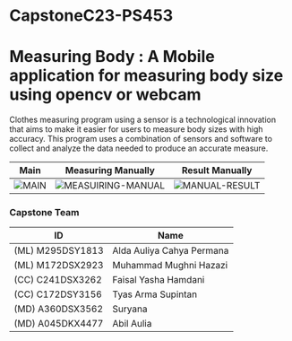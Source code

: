 # CapstoneC23-PS453

# Measuring Body : A Mobile application for measuring body size using opencv or webcam

Clothes measuring program using a sensor is a technological innovation that aims to make it easier for users to measure body sizes with high accuracy. This program uses a combination of sensors and software to collect and analyze the data needed to produce an accurate measure.

Main                              | Measuring Manually                          | Result Manually
--------------------------------------------|--------------------------------------------|--------------------------------------------
![MAIN](https://github.com/FaYaDan/CapstoneC23-PS453/assets/102697966/93748d25-f561-4d62-89d8-9e843a328e4e)|![MEASUIRING-MANUAL](https://github.com/FaYaDan/CapstoneC23-PS453/assets/102697966/d5debb4a-3211-4800-abe4-6d70ee604f61)|![MANUAL-RESULT](https://github.com/FaYaDan/CapstoneC23-PS453/assets/102697966/e2a7d278-0280-43ff-a97c-8d5ea152424c)

### Capstone Team

ID|Name
---|---
(ML) M295DSY1813  | Alda Auliya Cahya Permana
(ML) M172DSX2923  | Muhammad Mughni Hazazi
(CC) C241DSX3262  | Faisal Yasha Hamdani
(CC) C172DSY3156  | Tyas Arma Supintan
(MD) A360DSX3562  | Suryana 
(MD) A045DKX4477  | Abil Aulia
